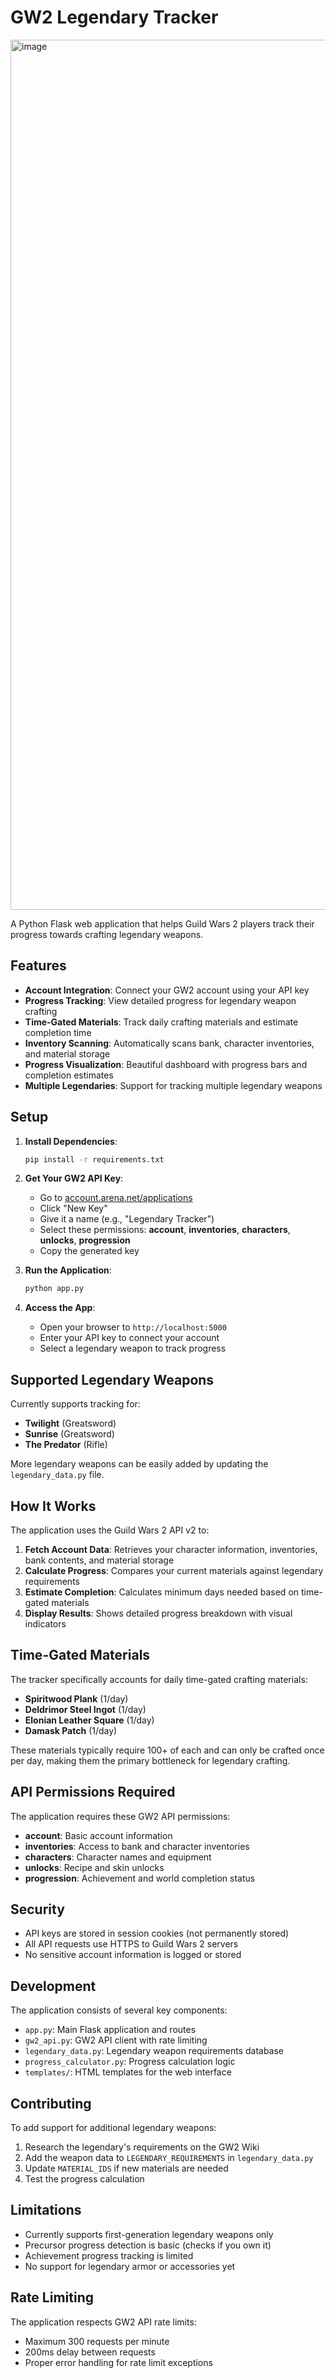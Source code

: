 # GW2 Legendary Tracker

<img width="1267" height="1392" alt="image" src="https://github.com/user-attachments/assets/81fccd51-e912-4932-b645-c449cc062d1b" />

A Python Flask web application that helps Guild Wars 2 players track their progress towards crafting legendary weapons.

## Features

- **Account Integration**: Connect your GW2 account using your API key
- **Progress Tracking**: View detailed progress for legendary weapon crafting
- **Time-Gated Materials**: Track daily crafting materials and estimate completion time
- **Inventory Scanning**: Automatically scans bank, character inventories, and material storage
- **Progress Visualization**: Beautiful dashboard with progress bars and completion estimates
- **Multiple Legendaries**: Support for tracking multiple legendary weapons

## Setup

1. **Install Dependencies**:
   ```bash
   pip install -r requirements.txt
   ```

2. **Get Your GW2 API Key**:
   - Go to [account.arena.net/applications](https://account.arena.net/applications)
   - Click "New Key"
   - Give it a name (e.g., "Legendary Tracker")
   - Select these permissions: **account**, **inventories**, **characters**, **unlocks**, **progression**
   - Copy the generated key

3. **Run the Application**:
   ```bash
   python app.py
   ```

4. **Access the App**:
   - Open your browser to `http://localhost:5000`
   - Enter your API key to connect your account
   - Select a legendary weapon to track progress

## Supported Legendary Weapons

Currently supports tracking for:
- **Twilight** (Greatsword)
- **Sunrise** (Greatsword) 
- **The Predator** (Rifle)

More legendary weapons can be easily added by updating the `legendary_data.py` file.

## How It Works

The application uses the Guild Wars 2 API v2 to:

1. **Fetch Account Data**: Retrieves your character information, inventories, bank contents, and material storage
2. **Calculate Progress**: Compares your current materials against legendary requirements
3. **Estimate Completion**: Calculates minimum days needed based on time-gated materials
4. **Display Results**: Shows detailed progress breakdown with visual indicators

## Time-Gated Materials

The tracker specifically accounts for daily time-gated crafting materials:
- **Spiritwood Plank** (1/day)
- **Deldrimor Steel Ingot** (1/day)
- **Elonian Leather Square** (1/day)  
- **Damask Patch** (1/day)

These materials typically require 100+ of each and can only be crafted once per day, making them the primary bottleneck for legendary crafting.

## API Permissions Required

The application requires these GW2 API permissions:
- **account**: Basic account information
- **inventories**: Access to bank and character inventories
- **characters**: Character names and equipment
- **unlocks**: Recipe and skin unlocks
- **progression**: Achievement and world completion status

## Security

- API keys are stored in session cookies (not permanently stored)
- All API requests use HTTPS to Guild Wars 2 servers
- No sensitive account information is logged or stored

## Development

The application consists of several key components:

- `app.py`: Main Flask application and routes
- `gw2_api.py`: GW2 API client with rate limiting
- `legendary_data.py`: Legendary weapon requirements database
- `progress_calculator.py`: Progress calculation logic
- `templates/`: HTML templates for the web interface

## Contributing

To add support for additional legendary weapons:

1. Research the legendary's requirements on the GW2 Wiki
2. Add the weapon data to `LEGENDARY_REQUIREMENTS` in `legendary_data.py`
3. Update `MATERIAL_IDS` if new materials are needed
4. Test the progress calculation

## Limitations

- Currently supports first-generation legendary weapons only
- Precursor progress detection is basic (checks if you own it)
- Achievement progress tracking is limited
- No support for legendary armor or accessories yet

## Rate Limiting

The application respects GW2 API rate limits:
- Maximum 300 requests per minute
- 200ms delay between requests
- Proper error handling for rate limit exceptions
